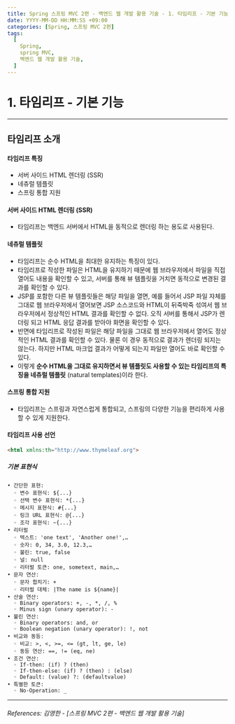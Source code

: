 ```yaml
---
title: Spring 스프링 MVC 2편 - 백엔드 웹 개발 활용 기술 - 1. 타임리프 - 기본 기능
date: YYYY-MM-DD HH:MM:SS +09:00
categories: [Spring, 스프링 MVC 2편]
tags:
  [
    Spring,
    spring MVC,
    백엔드 웹 개발 활용 기술,
  ]
---
```


# 1. 타임리프 - 기본 기능

----
## 타임리프 소개

#### 타임리프 특징
* 서버 사이드 HTML 렌더링 (SSR)
* 네츄럴 템플릿
* 스프링 통합 지원

#### **서버 사이드 HTML 렌더링 (SSR)**
* 타임리프는 백엔드 서버에서 HTML을 동적으로 렌더링 하는 용도로 사용된다.

#### **네츄럴 템플릿**
* 타임리프는 순수 HTML을 최대한 유지하는 특징이 있다.  
* 타임리프로 작성한 파일은 HTML을 유지하기 때문에 웹 브라우저에서 파일을 직접 열어도 내용을 확인할
수 있고, 서버를 통해 뷰 템플릿을 거치면 동적으로 변경된 결과를 확인할 수 있다.   
* JSP를 포함한 다른 뷰 템플릿들은 해당 파일을 열면, 예를 들어서 JSP 파일 자체를 그대로 웹 브라우저에서
열어보면 JSP 소스코드와 HTML이 뒤죽박죽 섞여서 웹 브라우저에서 정상적인 HTML 결과를 확인할 수
없다. 오직 서버를 통해서 JSP가 렌더링 되고 HTML 응답 결과를 받아야 화면을 확인할 수 있다.  
* 반면에 타임리프로 작성된 파일은 해당 파일을 그대로 웹 브라우저에서 열어도 정상적인 HTML 결과를
확인할 수 있다. 물론 이 경우 동적으로 결과가 렌더링 되지는 않는다. 하지만 HTML 마크업 결과가 어떻게
되는지 파일만 열어도 바로 확인할 수 있다.  
* 이렇게 **순수 HTML을 그대로 유지하면서 뷰 템플릿도 사용할 수 있는 타임리프의 특징을 네츄럴 템플릿**
(natural templates)이라 한다.

#### **스프링 통합 지원**
* 타임리프는 스프링과 자연스럽게 통합되고, 스프링의 다양한 기능을 편리하게 사용할 수 있게 지원한다.

#### **타임리프 사용 선언**
```html
<html xmlns:th="http://www.thymeleaf.org">
```
##### 기본 표현식

```
• 간단한 표현:
  ◦ 변수 표현식: ${...}
  ◦ 선택 변수 표현식: *{...}
  ◦ 메시지 표현식: #{...}
  ◦ 링크 URL 표현식: @{...}
  ◦ 조각 표현식: ~{...}
• 리터럴
  ◦ 텍스트: 'one text', 'Another one!',…
  ◦ 숫자: 0, 34, 3.0, 12.3,…
  ◦ 불린: true, false
  ◦ 널: null
  ◦ 리터럴 토큰: one, sometext, main,…
• 문자 연산:
  ◦ 문자 합치기: +
  ◦ 리터럴 대체: |The name is ${name}|
• 산술 연산:
  ◦ Binary operators: +, -, *, /, %
  ◦ Minus sign (unary operator): -
• 불린 연산:
  ◦ Binary operators: and, or
  ◦ Boolean negation (unary operator): !, not
• 비교와 동등:
  ◦ 비교: >, <, >=, <= (gt, lt, ge, le)
  ◦ 동등 연산: ==, != (eq, ne)
• 조건 연산:
  ◦ If-then: (if) ? (then)
  ◦ If-then-else: (if) ? (then) : (else)
  ◦ Default: (value) ?: (defaultvalue)
• 특별한 토큰:
  ◦ No-Operation: _
```

----  

###### References: 김영한 - [스프링 MVC 2편 - 백엔드 웹 개발 활용 기술]
